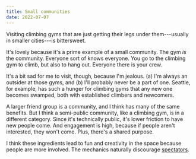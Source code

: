 ```yaml
---
title: Small communities
date: 2022-07-07
---
```


Visiting climbing gyms that are just getting their legs under them---usually in smaller cities---is bittersweet.

It's lovely because it's a prime example of a small community. The gym _is_ the community. Everyone sort of knows everyone. You go to the climbing gym to climb, but also to hang out. Everyone there is your crew.

It's a bit sad for me to visit, though, because I'm jealous. (a) I'm always an outsider at those gyms, and (b) I'll probably never be a part of one. Seattle, for example, has such a hunger for climbing gyms that any new one becomes swamped, both with established climbers and newcomers.

A larger friend group is a community, and I think has many of the same benefits. But I think a semi-public community, like a climbing gym, is in a different category. Since it's technically public, it's lower friction to have new people come. And engagement is high, because if people aren't interested, they won't come. Plus, there's a shared purpose.

I think these ingredients lead to fun and creativity in the space because people are more involved. The mechanics naturally discourage [spectators](/garage/spectators/).
